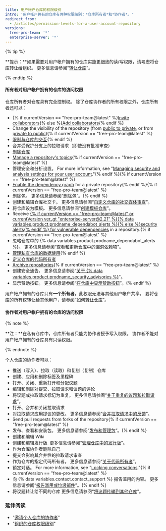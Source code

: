 ```yaml
---
title: 用户帐户仓库的权限级别
intro: '用户帐户拥有的仓库有两种权限级别：*仓库所有者*和*协作者*。'
redirect_from:
  - /articles/permission-levels-for-a-user-account-repository
versions:
  free-pro-team: '*'
  enterprise-server: '*'
---
```


{% tip %}

**提示：**如果需要对用户帐户拥有的仓库实施更细致的读/写权限，请考虑将仓库转让给组织。 更多信息请参阅“[转让仓库](/articles/transferring-a-repository)”。

{% endtip %}

#### 所有者对用户帐户拥有的仓库的访问权限

仓库所有者对仓库具有完全控制权。 除了仓库协作者的所有权限之外，仓库所有者还可以：

- {% if currentVersion == "free-pro-team@latest" %}[Invite collaborators](/articles/inviting-collaborators-to-a-personal-repository){% else %}[Add collaborators](/articles/inviting-collaborators-to-a-personal-repository){% endif %}
- Change the visibility of the repository (from [public to private](/articles/making-a-public-repository-private), or from [private to public](/articles/making-a-private-repository-public)){% if currentVersion == "free-pro-team@latest" %}
- [限制与仓库的交互](/articles/limiting-interactions-with-your-repository){% endif %}
- 合并受保护分支上的拉取请求（即使没有批准审查）
- [删除仓库](/articles/deleting-a-repository)
- [Manage a repository's topics](/articles/classifying-your-repository-with-topics){% if currentVersion == "free-pro-team@latest" %}
- 管理安全和分析设置。 For more information, see "[Managing security and analysis settings for your user account](/github/setting-up-and-managing-your-github-user-account/managing-security-and-analysis-settings-for-your-user-account)."{% endif %}{% if currentVersion == "free-pro-team@latest" %}
- [Enable the dependency graph](/github/visualizing-repository-data-with-graphs/exploring-the-dependencies-and-dependents-of-a-repository) for a private repository{% endif %}{% if currentVersion == "free-pro-team@latest" %}
- 删除包。 更多信息请参阅“[删除包](/github/managing-packages-with-github-packages/deleting-a-package)”。{% endif %}
- 创建和编辑仓库社交卡。 更多信息请参阅“[自定义仓库的社交媒体审查](/articles/customizing-your-repositorys-social-media-preview)”。
- 将仓库设为模板。 更多信息请参阅“[创建模板仓库](/articles/creating-a-template-repository)”。
- Receive [{% if currentVersion == "free-pro-team@latest" or currentVersion ver_gt "enterprise-server@2.21" %}{% data variables.product.prodname_dependabot_alerts %}{% else %}security alerts{% endif %} for vulnerable dependencies](/github/managing-security-vulnerabilities/about-alerts-for-vulnerable-dependencies) in a repository.{% if currentVersion == "free-pro-team@latest" %}
- 忽略仓库中的 {% data variables.product.prodname_dependabot_alerts %}。 更多信息请参阅“[查看和更新仓库中的漏洞依赖项](/github/managing-security-vulnerabilities/viewing-and-updating-vulnerable-dependencies-in-your-repository)”。
- [管理私有仓库的数据使用](/github/understanding-how-github-uses-and-protects-your-data/managing-data-use-settings-for-your-private-repository){% endif %}
- [定义仓库的代码所有者](/articles/about-code-owners)
- [Archive repositories](/articles/about-archiving-repositories){% if currentVersion == "free-pro-team@latest" %}
- 创建安全通告。 更多信息请参阅“[关于 {% data variables.product.prodname_security_advisories %}](/github/managing-security-vulnerabilities/about-github-security-advisories)”。
- 显示赞助按钮。 更多信息请参阅“[在仓库中显示赞助按钮](/articles/displaying-a-sponsor-button-in-your-repository)”。{% endif %}

用户帐户拥有的仓库只有**一个所有者**，此权限无法与其他用户帐户共享。 要将仓库的所有权转让给其他用户，请参阅“[如何转让仓库](/articles/how-to-transfer-a-repository)”。

#### 协作者对用户帐户拥有的仓库的访问权限

{% note %}

**注：**在私有仓库中，仓库所有者只能为协作者授予写入权限。 协作者不能对用户帐户拥有的仓库具有只读权限。

{% endnote %}

个人仓库的协作者可以：

- 推送（写入）、拉取（读取）和复刻（复制）仓库
- 创建、应用和删除标签及里程碑
- 打开、关闭、重新打开和分配议题
- 编辑和删除对提交、拉取请求和议题的评论
- 将议题或拉取请求标记为重复。 更多信息请参阅“[关于重复的议题和拉取请求](/articles/about-duplicate-issues-and-pull-requests)”。
- 打开、合并和关闭拉取请求
- 对拉取请求应用提议的更改。 更多信息请参阅“[合并拉取请求中的反馈](/articles/incorporating-feedback-in-your-pull-request)”。
- Send pull requests from forks of the repository{% if currentVersion == "free-pro-team@latest" %}
- 发布、查看和安装包。 更多信息请参阅“[发布和管理包](/github/managing-packages-with-github-packages/publishing-and-managing-packages)”。{% endif %}
- 创建和编辑 Wiki
- 创建和编辑发行版. 更多信息请参阅“[管理仓库中的发行版](/github/administering-a-repository/managing-releases-in-a-repository)”。
- 作为仓库协作者删除自己
- 提交会影响其合并性的拉取请求审查
- 作为仓库的指定代码所有者。 更多信息请参阅“[关于代码所有者](/articles/about-code-owners)”。
- 锁定对话。 For more information, see "[Locking conversations](/articles/locking-conversations)."{% if currentVersion == "free-pro-team@latest" %}
- 向 {% data variables.contact.contact_support %} 报告滥用的内容。 更多信息请参阅“[报告滥用或垃圾邮件](/articles/reporting-abuse-or-spam)”。{% endif %}
- 将议题转让给不同的仓库 更多信息请参阅“[将议题传输到其他仓库](/articles/transferring-an-issue-to-another-repository)”。

### 延伸阅读

- "[邀请个人仓库的协作者](/articles/inviting-collaborators-to-a-personal-repository)"
- "[组织的仓库权限级别](/articles/repository-permission-levels-for-an-organization)"
